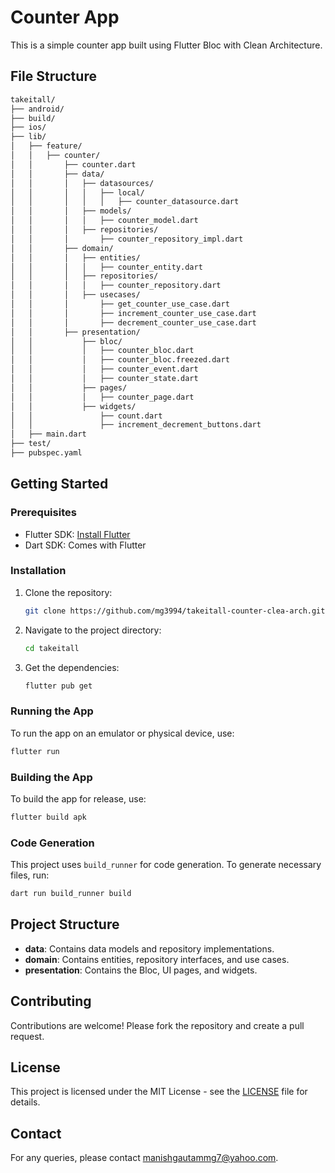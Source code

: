 # Counter App

This is a simple counter app built using Flutter Bloc with Clean Architecture.

## File Structure


```bash
takeitall/
├── android/
├── build/
├── ios/
├── lib/
│   ├── feature/
│   │   ├── counter/
│   │       ├── counter.dart
│   │       ├── data/
│   │       │   ├── datasources/
│   │       │   │   ├── local/
│   │       │   │   │   ├── counter_datasource.dart
│   │       │   ├── models/
│   │       │   │   ├── counter_model.dart
│   │       │   ├── repositories/
│   │       │       ├── counter_repository_impl.dart
│   │       ├── domain/
│   │       │   ├── entities/
│   │       │   │   ├── counter_entity.dart
│   │       │   ├── repositories/
│   │       │   │   ├── counter_repository.dart
│   │       │   ├── usecases/
│   │       │       ├── get_counter_use_case.dart
│   │       │       ├── increment_counter_use_case.dart
│   │       │       ├── decrement_counter_use_case.dart
│   │       ├── presentation/
│   │           ├── bloc/
│   │           │   ├── counter_bloc.dart
│   │           │   ├── counter_bloc.freezed.dart
│   │           │   ├── counter_event.dart
│   │           │   ├── counter_state.dart
│   │           ├── pages/
│   │           │   ├── counter_page.dart
│   │           ├── widgets/
│   │               ├── count.dart
│   │               ├── increment_decrement_buttons.dart
│   ├── main.dart
├── test/
├── pubspec.yaml
```

## Getting Started

### Prerequisites

- Flutter SDK: [Install Flutter](https://flutter.dev/docs/get-started/install)
- Dart SDK: Comes with Flutter

### Installation

1. Clone the repository:
    ```sh
    git clone https://github.com/mg3994/takeitall-counter-clea-arch.git
    ```
2. Navigate to the project directory:
    ```sh
    cd takeitall
    ```
3. Get the dependencies:
    ```sh
    flutter pub get
    ```

### Running the App

To run the app on an emulator or physical device, use:
```sh
flutter run
```

### Building the App

To build the app for release, use:
```sh
flutter build apk
```

### Code Generation

This project uses `build_runner` for code generation. To generate necessary files, run:
```sh
dart run build_runner build
```

## Project Structure

- **data**: Contains data models and repository implementations.
- **domain**: Contains entities, repository interfaces, and use cases.
- **presentation**: Contains the Bloc, UI pages, and widgets.

## Contributing

Contributions are welcome! Please fork the repository and create a pull request.

## License

This project is licensed under the MIT License - see the [LICENSE](LICENSE) file for details.

## Contact

For any queries, please contact [manishgautammg7@yahoo.com](mailto:manishgautammg7@yahoo.com).
